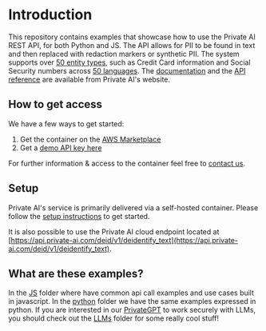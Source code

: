# Introduction

This repository contains examples that showcase how to use the Private AI REST API, for both Python and JS. The API allows for PII to be found in text and then replaced with redaction markers or synthetic PII. The system supports over [50 entity types](https://docs.private-ai.com/entities/), such as Credit Card information and Social Security numbers across [50 languages](https://docs.private-ai.com/languages/). The [documentation](https://docs.private-ai.com/introduction) and the [API reference](https://docs.private-ai.com/reference/latest/operation/process_text_v3_process_text_post/) are available from Private AI's website.

## How to get access

We have a few ways to get started:

1. Get the container on the [AWS Marketplace](https://docs.private-ai.com/aws/aws_marketplace/)
2. Get a [demo API key here](https://www.private-ai.com/z2zu)

For further information & access to the container feel free to [contact us](https://www.private-ai.com/da2t).

## Setup

Private AI's service is primarily delivered via a self-hosted container. Please follow the [setup instructions](https://docs.private-ai.com/installation/) to get started.

It is also possible to use the Private AI cloud endpoint located at [https://api.private-ai.com/deid/v1/deidentify_text](https://api.private-ai.com/deid/v1/deidentify_text).

## What are these examples?

In the [JS](./js/examples/) folder where have common api call examples and use cases built in javascript. In the [python](./python/examples/) folder we have the same examples expressed in python. If you are interested in our [PrivateGPT](https://www.private-ai.com/products/privategpt-headless/) to work securely with LLMs, you should check out the [LLMs](./python/LLM%20Examples/) folder for some really cool stuff!
